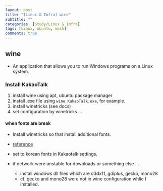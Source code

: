 ```yaml
---
layout: post
title: "[Linux & Infra] wine"
subtitle: ""
categories: [Study/Linux & Infra]
tags: [Linux, ubuntu, mosh]
comments: true
---
```


## wine

- An application that allows you to run Windows programs on a Linux system.

### Install KakaoTalk

1. install wine using apt, ubuntu package manager
2. install .exe file using `wine KakaoTalk.exe`, for example.
3. install winetricks (see docs)
4. set configuration by winetricks ...

#### when fonts are break

- Install winetricks so that install additional fonts.
- [reference](https://askubuntu.com/questions/102538/wine-fonts-problem)
- set to korean fonts in Kakaotalk settings.

- if network were unstable for downloads or something else ...
  - install windows dll files which are d3dx11, gdiplus, gecko, mono28
  - cf. gecko and mono28 were not in wine configuration whlie I installed.

